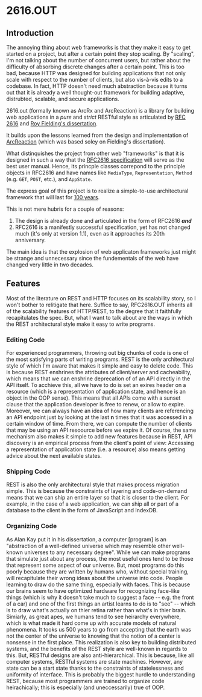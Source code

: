 # 2616.OUT

## Introduction

The annoying thing about web frameworks is that they make it easy to get started on a project, but after a certain point they stop scaling. By "scaling", I'm not talking about the number of concurrent users, but rather about the difficulty of absorbing discrete changes after a certain point. This is too bad, because HTTP was designed for building applications that not only scale with respect to the number of clients, but also vis-à-vis edits to a codebase. In fact, HTTP doesn't need much abstraction because it turns out that it is already a well thought-out framework for building adaptive, distrubted, scalable, and secure applications.

2616.out (formally known as ArcRx and ArcReaction) is a library for building web applications in a *pure* and *strict* RESTful style as articulated by [RFC 2616](https://tools.ietf.org/html/rfc2616) and [Roy Fielding's dissertation](https://www.ics.uci.edu/~fielding/pubs/dissertation/fielding_dissertation.pdf).

It builds upon the lessons learned from the design and implementation of [ArcReaction](https://github.com/noblethrasher/OkExample/tree/master/Projects/ArcReaction) (which was based soley on Fielding's dissertation).

What distinquishes the project from other web "frameworks" is that it is designed in such a way that the [RFC2616 specification](https://www.ietf.org/rfc/rfc2616.txt) will serve as the best user manual. Hence, its princple classes correpond to the principle objects in RFC2616 and have names like `MediaType`, `Representation`, `Method` (e.g. `GET`, `POST`, etc.), and `AppState`.

The express goal of this project is to realize a simple-to-use architectural framework that will last for [100 years](http://www.paulgraham.com/hundred.html).

This is not mere hubris for a couple of reasons:

1. The design is already done and articulated in the form of RFC2616 ***and***
2. RFC2616 is a manifestly successful specification, yet has not changed much (it's only at version 1.1), even as it approaches its 20th anniversary.

The main idea is that the explosion of web applicaton frameworks just might be strange and unnecessary since the fundementals of the web have changed very little in two decades.


## Features

Most of the literature on REST and HTTP focuses on its scalability story, so I won't bother to relitigate that here. Suffice to say, RFC2616.OUT inherits all of the scalability features of HTTP/REST, to the degree that it faithfully recapitulates the spec. But, what I want to talk about are the ways in which the REST architectural style make it easy to write programs.

### Editing Code

For experienced programmers, throwing out big chunks of code is one of the most satisfying parts of writing programs. REST is the only architectural style of which I'm aware that makes it simple and easy to delete code. This is because REST enshrines the attributes of client/server and cacheability, which means that we can enshrine deprecation of of an API directly in the API itself. To acchieve this, all we have to do is set an exires header on a resource (which is a representation of application state, and hence is an object in the OOP sense). This means that all APIs come with a sunset clause that the application developer is free to renew, or allow to expire. Moreover, we can always have an idea of how many clients are referencing an API endpoint just by looking at the last **n** times that  it was accessed in a certain window of time. From there, we can compute the number of clients that may be using an API resoource before we expire it. Of course, the same mechanism also makes it simple to add new features because in REST, API discovery is an empirical process from the client's point of view: Accessing a representation of application state (i.e. a resource) also means getting advice about the next available states.

### Shipping Code

REST is also the only architectural style that makes process migration simple. This is because the constraints of layering and code-on-demand means that we can ship an entire layer so that it is closer to the client. For example, in the case of a web application, we can ship all or part of a database to the client in the form of JavaScript and IndexDB.


### Organizing Code

As Alan Kay put it in his dissertation, a computer \[program\] is an "abstraction of a well-defined universe which may resemble other well-known universes to any necessary degree". While we can make programs that simulate just about any process, the most useful ones tend to be those that represent some aspect of our universe. But, most programs do this poorly because they are written by humans who, without special training, will recapitulate their wrong ideas about the universe into code. People learning to draw do the same thing, especially with faces. This is because our brains seem to have optimized hardware for recognizing face-like things (which is why it doesn't take much to suggest a face -- e.g. the front of a car) and one of the first things an artist learns to do is to "see" -- which is to draw what's actually on thier retina rather than what's in thier brain. Simiarly, as great apes, we humans tend to see heirarchy everywhere, which is what made it hard come up with accurate models of natural phenomena. It tooks us 500 years to go from accepting that the earth was not the center of the universe to knowing that the notion of a center is nonsense in the first place. This realization is also key to building distributed systems, and the benefits of the REST style are well-known in regards to this. But, RESTful designs are also  anti-hierarchical. This is because, like all computer systems, RESTful systems are state machines. However, any state can be a start state thanks to the constraints of statelessness and uniformity of interface. This is probably the biggest hurdle to understanding REST, because most programmers are trained to organize code heirachically; this is especially (and uneccessarily) true of OOP.
